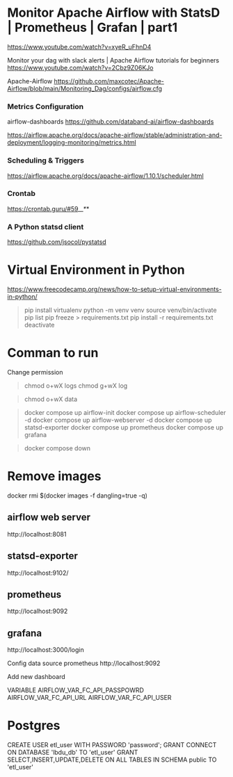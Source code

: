 # Monitor Apache Airflow with StatsD | Prometheus | Grafan | part1
https://www.youtube.com/watch?v=xyeR_uFhnD4

Monitor your dag with slack alerts | Apache Airflow tutorials for beginners
https://www.youtube.com/watch?v=2Cbz9Z06KJo

Apache-Airflow
https://github.com/maxcotec/Apache-Airflow/blob/main/Monitoring_Dag/configs/airflow.cfg

### Metrics Configuration
airflow-dashboards
https://github.com/databand-ai/airflow-dashboards

https://airflow.apache.org/docs/apache-airflow/stable/administration-and-deployment/logging-monitoring/metrics.html

### Scheduling & Triggers
https://airflow.apache.org/docs/apache-airflow/1.10.1/scheduler.html

### Crontab
https://crontab.guru/#59_*_*_*_*

### A Python statsd client
https://github.com/jsocol/pystatsd


# Virtual Environment in Python
https://www.freecodecamp.org/news/how-to-setup-virtual-environments-in-python/

>pip install virtualenv
>python -m venv venv
>source venv/bin/activate
>pip list
>pip freeze > requirements.txt
>pip install -r requirements.txt
>deactivate


# Comman to run 
Change permission

>chmod o+wX logs
>chmod g+wX log

>chmod o+wX data

>docker compose up airflow-init
>docker compose up airflow-scheduler -d
>docker compose up airflow-webserver -d
>docker compose up statsd-exporter
>docker compose up prometheus
>docker compose up grafana

>docker compose down

# Remove images
docker rmi $(docker images -f dangling=true -q)




## airflow web server
http://localhost:8081

## statsd-exporter
http://localhost:9102/

## prometheus
http://localhost:9092

## grafana
http://localhost:3000/login

Config data source prometheus
http://localhost:9092

Add new dashboard

VARIABLE
AIRFLOW_VAR_FC_API_PASSPOWRD	
AIRFLOW_VAR_FC_API_URL
AIRFLOW_VAR_FC_API_USER

# Postgres

CREATE USER etl_user WITH PASSWORD 'password';
GRANT CONNECT ON DATABASE 'lbdu_db' TO 'etl_user'
GRANT SELECT,INSERT,UPDATE,DELETE ON ALL TABLES IN SCHEMA public TO 'etl_user'